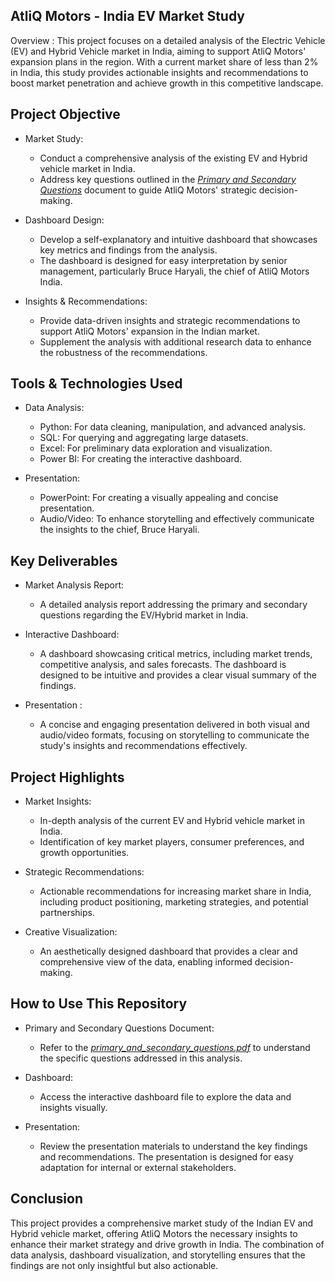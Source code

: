 ## AtliQ Motors - India EV Market Study
  
Overview : 
This project focuses on a detailed analysis of the Electric Vehicle (EV) and Hybrid Vehicle market in India, aiming to support AtliQ Motors' expansion plans in the region. With a current market share of less than 2% in India, this study provides actionable insights and recommendations to boost market penetration and achieve growth in this competitive landscape.

## Project Objective

* Market Study: 
    - Conduct a comprehensive analysis of the existing EV and Hybrid vehicle market in India.
    - Address key questions outlined in the _[Primary and Secondary Questions](#)_ document to guide AtliQ Motors' strategic decision-making.

* Dashboard Design:
    - Develop a self-explanatory and intuitive dashboard that showcases key metrics and findings from the analysis.
    - The dashboard is designed for easy interpretation by senior management, particularly Bruce Haryali, the chief of AtliQ Motors India.

* Insights & Recommendations: 
    - Provide data-driven insights and strategic recommendations to support AtliQ Motors' expansion in the Indian market.
    - Supplement the analysis with additional research data to enhance the robustness of the recommendations.

## Tools & Technologies Used

* Data Analysis: 
    - Python: For data cleaning, manipulation, and advanced analysis.
    - SQL: For querying and aggregating large datasets.
    - Excel: For preliminary data exploration and visualization.
    - Power BI: For creating the interactive dashboard.
  
* Presentation:  
    - PowerPoint: For creating a visually appealing and concise presentation.
    - Audio/Video: To enhance storytelling and effectively communicate the insights to the chief, Bruce Haryali.

## Key Deliverables

* Market Analysis Report:
    - A detailed analysis report addressing the primary and secondary questions regarding the EV/Hybrid market in India.

* Interactive Dashboard:
    - A dashboard showcasing critical metrics, including market trends, competitive analysis, and sales forecasts. The dashboard is designed to be intuitive and provides a clear visual summary of the findings.

* Presentation : 
    - A concise and engaging presentation delivered in both visual and audio/video formats, focusing on storytelling to communicate the study's insights and recommendations effectively.

## Project Highlights

* Market Insights:
    - In-depth analysis of the current EV and Hybrid vehicle market in India.
    - Identification of key market players, consumer preferences, and growth opportunities.

* Strategic Recommendations:
    - Actionable recommendations for increasing market share in India, including product positioning, marketing strategies, and potential partnerships.

* Creative Visualization: 
    - An aesthetically designed dashboard that provides a clear and comprehensive view of the data, enabling informed decision-making.

## How to Use This Repository

* Primary and Secondary Questions Document:
    - Refer to the _[primary_and_secondary_questions.pdf](#)_ to understand the specific questions addressed in this analysis.

* Dashboard: 
    - Access the interactive dashboard file to explore the data and insights visually.

* Presentation:
    - Review the presentation materials to understand the key findings and recommendations. The presentation is designed for easy adaptation for internal or external stakeholders.

## Conclusion

This project provides a comprehensive market study of the Indian EV and Hybrid vehicle market, offering AtliQ Motors the necessary insights to enhance their market strategy and drive growth in India. The combination of data analysis, dashboard visualization, and storytelling ensures that the findings are not only insightful but also actionable.
